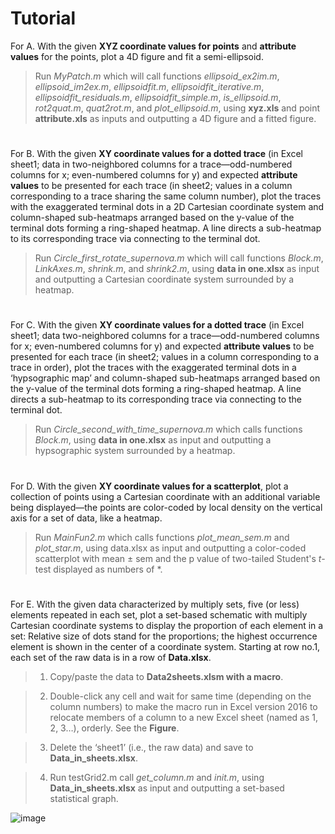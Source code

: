 # Tutorial
For A.  With the given **XYZ coordinate values for points** and **attribute values**
    for the points, plot a 4D figure and fit a semi-ellipsoid.

>   Run *MyPatch.m* which will call functions *ellipsoid_ex2im.m*,
>   *ellipsoid_im2ex.m*, *ellipsoidfit.m*, *ellipsoidfit_iterative.m*,
>   *ellipsoidfit_residuals.m*, *ellipsoidfit_simple.m*, *is_ellipsoid.m*,
>   *rot2quat.m*, *quat2rot.m*, and *plot_ellipsoid.m*, using **xyz.xls** and point
>   **attribute.xls** as inputs and outputting a 4D figure and a fitted figure.
# 
For B.  With the given **XY coordinate values for a dotted trace** (in Excel sheet1; 
    data in two-neighbored columns for a trace—odd-numbered columns for x;
    even-numbered columns for y) and expected **attribute values** to be
    presented for each trace (in sheet2; values in a column corresponding to a
    trace sharing the same column number), plot the traces with the exaggerated
    terminal dots in a 2D Cartesian coordinate system and column-shaped
    sub-heatmaps arranged based on the y-value of the terminal dots forming a
    ring-shaped heatmap. A line directs a sub-heatmap to its corresponding trace
    via connecting to the terminal dot.

>   Run *Circle_first_rotate_supernova.m* which will call functions *Block.m*,
>   *LinkAxes.m*, *shrink.m*, and *shrink2.m*, using **data in one.xlsx** as
>   input and outputting a Cartesian coordinate system surrounded by a heatmap.
# 
For C.  With the given **XY coordinate values for a dotted trace** (in Excel sheet1; 
    data two-neighbored columns for a trace­—odd-numbered columns for x;
    even-numbered columns for y) and expected **attribute values** to be
    presented for each trace (in sheet2; values in a column corresponding to a
    trace in order), plot the traces with the exaggerated terminal dots in a
    ‘hypsographic map’ and column-shaped sub-heatmaps arranged based on the
    y-value of the terminal dots forming a ring-shaped heatmap. A line directs a
    sub-heatmap to its corresponding trace via connecting to the terminal dot.

>   Run *Circle_second_with_time_supernova.m* which calls functions
>   *Block.m*, using **data in one.xlsx** as input and outputting a hypsographic
>   system surrounded by a heatmap.
# 
For D.  With the given **XY coordinate values for a scatterplot**, plot a collection
    of points using a Cartesian coordinate with an additional variable being
    displayed—the points are color-coded by local density on the vertical axis
    for a set of data, like a heatmap.

>   Run *MainFun2.m* which calls functions *plot_mean_sem.m* and *plot_star.m*,
>   using data.xlsx as input and outputting a color-coded scatterplot with mean
>   ± sem and the p value of two-tailed Student's *t*-test displayed as numbers of \*.
# 
For E.  With the given data characterized by multiply sets, five (or less) elements
    repeated in each set, plot a set-based schematic with multiply Cartesian
    coordinate systems to display the proportion of each element in a set:
    Relative size of dots stand for the proportions; the highest occurrence
    element is shown in the center of a coordinate system. Starting at row no.1,
    each set of the raw data is in a row of **Data.xlsx**.

>   1.  Copy/paste the data to **Data2sheets.xlsm with a macro**.

>   2.  Double-click any cell and wait for same time (depending on the column
>       numbers) to make the macro run in Excel version 2016 to relocate members of
>       a column to a new Excel sheet (named as 1, 2, 3…), orderly. See the
>       **Figure**.

>   3.  Delete the ‘sheet1’ (i.e., the raw data) and save to
>       **Data_in_sheets.xlsx**.

>   4.  Run testGrid2.m call *get_column.m* and *init.m*, using
>       **Data_in_sheets.xlsx** as input and outputting a set-based statistical
>       graph.

![image](https://github.com/gaskinwang/ShowData/blob/master/macrofigure.png)

